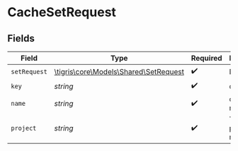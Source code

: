 # CacheSetRequest


## Fields

| Field                                                                      | Type                                                                       | Required                                                                   | Description                                                                |
| -------------------------------------------------------------------------- | -------------------------------------------------------------------------- | -------------------------------------------------------------------------- | -------------------------------------------------------------------------- |
| `setRequest`                                                               | [\tigris\core\Models\Shared\SetRequest](../../Models/Shared/SetRequest.md) | :heavy_check_mark:                                                         | N/A                                                                        |
| `key`                                                                      | *string*                                                                   | :heavy_check_mark:                                                         | cache key                                                                  |
| `name`                                                                     | *string*                                                                   | :heavy_check_mark:                                                         | cache name                                                                 |
| `project`                                                                  | *string*                                                                   | :heavy_check_mark:                                                         | Tigris project name                                                        |